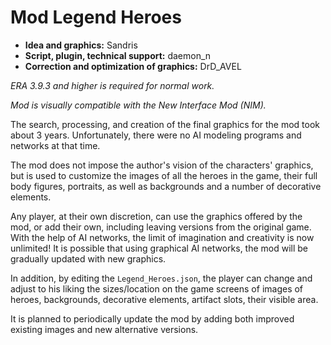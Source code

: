# Mod Legend Heroes

- **Idea and graphics:** Sandris 
- **Script, plugin, technical support:** daemon_n 
- **Correction and optimization of graphics:** DrD_AVEL

*ERA 3.9.3 and higher is required for normal work.*

*Mod is visually compatible with the New Interface Mod (NIM).*

The search, processing, and creation of the final graphics for the mod took about 3 years. Unfortunately, there were no AI modeling programs and networks at that time.

The mod does not impose the author's vision of the characters' graphics, but is used to customize the images of all the heroes in the game, their full body figures, portraits, as well as backgrounds and a number of decorative elements.

Any player, at their own discretion, can use the graphics offered by the mod, or add their own, including leaving versions from the original game. With the help of AI networks, the limit of imagination and creativity is now unlimited! It is possible that using graphical AI networks, the mod will be gradually updated with new graphics.

In addition, by editing the `Legend_Heroes.json`, the player can change and adjust to his liking the sizes/location on the game screens of images of heroes, backgrounds, decorative elements, artifact slots, their visible area.

It is planned to periodically update the mod by adding both improved existing images and new alternative versions.
